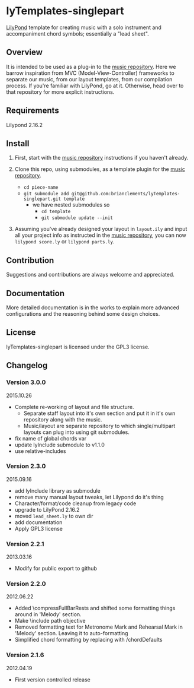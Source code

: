 # lyTemplates-singlepart

[LilyPond](http://lilypond.org) template for creating music with a solo
instrument and accompaniment chord symbols; essentially a "lead sheet".

## Overview

It is intended to be used as a plug-in to the [music repository][musicrepo].
Here we barrow inspiration from MVC (Model-View-Controller) frameworks to
separate our music, from our layout templates, from our compilation process. If
you're familiar with LilyPond, go at it. Otherwise, head over to that repository
for more explicit instructions.

[musicrepo]: https://github.com/brianclements/lyTemplates-music

## Requirements
Lilypond 2.16.2

## Install

1. First, start with the [music repository][musicrepo] instructions if you
   haven't already.

2. Clone this repo, using submodules, as a template plugin for the [music
   repository][musicrepo].
    * `cd piece-name`
    * `git submodule add git@github.com:brianclements/lyTemplates-singlepart.git template`
        * we have nested submodules so
            * `cd template`
            * `git submodule update --init`

3. Assuming you've already designed your layout in `layout.ily` and input all
   your project info as instructed in the [music repository][musicrepo], you can
   now `lilypond score.ly` or `lilypond parts.ly`.


## Contribution
Suggestions and contributions are always welcome and appreciated.

## Documentation

More detailed documentation is in the works to explain more advanced
configurations and the reasoning behind some design choices.

## License
lyTemplates-singlepart is licensed under the GPL3 license.

## Changelog

### Version 3.0.0

2015.10.26

* Complete re-working of layout and file structure.
    * Separate staff layout into it's own section and put it in it's own
      repository along with the music.
    * Music/layout are separate repository to which single/multipart layouts can
      plug into using git submodules.
* fix name of global chords var
* update lyInclude submodule to v1.1.0
* use relative-includes

### Version 2.3.0

2015.09.16

* add lyInclude library as submodule
* remove many manual layout tweaks, let Lilypond do it's thing
* Character/format/code cleanup from legacy code
* upgrade to LilyPond 2.16.2
* moved `lead_sheet.ly` to own dir
* add documentation
* Apply GPL3 license

### Version 2.2.1

2013.03.16

* Modify for public export to github

### Version 2.2.0

2012.06.22

* Added \compressFullBarRests and shifted some formatting things around in 'Melody' section.
* Make \include path objective
* Removed formatting text for Metronome Mark and Rehearsal Mark in 'Melody' section. Leaving it to auto-formatting
* Simplified chord formatting by replacing with /chordDefaults

### Version 2.1.6

2012.04.19

* First version controlled release
